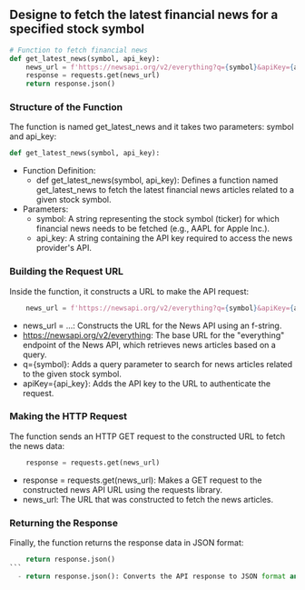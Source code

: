 ## Designe to fetch the latest financial news for a specified stock symbol
```python
# Function to fetch financial news
def get_latest_news(symbol, api_key):
    news_url = f'https://newsapi.org/v2/everything?q={symbol}&apiKey={api_key}'
    response = requests.get(news_url)
    return response.json()
```
### Structure of the Function
The function is named get_latest_news and it takes two parameters: symbol and api_key:
```python
def get_latest_news(symbol, api_key):
```
  - Function Definition:
    - def get_latest_news(symbol, api_key): Defines a function named get_latest_news to fetch the latest financial news articles related to a given stock symbol.
  - Parameters:
    - symbol: A string representing the stock symbol (ticker) for which financial news needs to be fetched (e.g., AAPL for Apple Inc.).
    - api_key: A string containing the API key required to access the news provider's API.
### Building the Request URL
Inside the function, it constructs a URL to make the API request:
```python
    news_url = f'https://newsapi.org/v2/everything?q={symbol}&apiKey={api_key}'
```
  - news_url = ...: Constructs the URL for the News API using an f-string.
  - https://newsapi.org/v2/everything: The base URL for the "everything" endpoint of the News API, which retrieves news articles based on a query.
  - q={symbol}: Adds a query parameter to search for news articles related to the given stock symbol.
  - apiKey={api_key}: Adds the API key to the URL to authenticate the request.
### Making the HTTP Request
The function sends an HTTP GET request to the constructed URL to fetch the news data:
```python    
    response = requests.get(news_url)
```
  - response = requests.get(news_url): Makes a GET request to the constructed news API URL using the requests library.
  - news_url: The URL that was constructed to fetch the news articles.
### Returning the Response
Finally, the function returns the response data in JSON format:
````python    
    return response.json()
```
  - return response.json(): Converts the API response to JSON format and returns it. This JSON object contains the news articles and related metadata.
